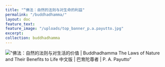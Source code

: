 ```yaml
---
title: "“佛法：自然的法则与对生命的利益"
permalink: "/buddhadhamma/"
layout: doc
feature_text: 
feature_image: "/uploads/top_banner_p.a.payutto.jpg"
excerpt: 
collection: buddhadhamma
---
```


!["佛法：自然的法则与对生活的价值 \| Buddhadhamma The Laws of Nature and Their Benefits to Life 中文版 \| 巴育陀尊者 \| P. A. Payutto”](/uploads/buddhadhamma/includes/images/buddhadhamma-cover-front.jpg)